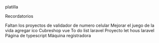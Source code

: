 
platilla


Recordatorios

Faltan los proyectos de validador de numero celular
Mejorar el juego de la vida agregar ico
Cubreshop vue
To do list laravel 
Proyecto let hous laravel
Página de typescript
Máquina registradora
